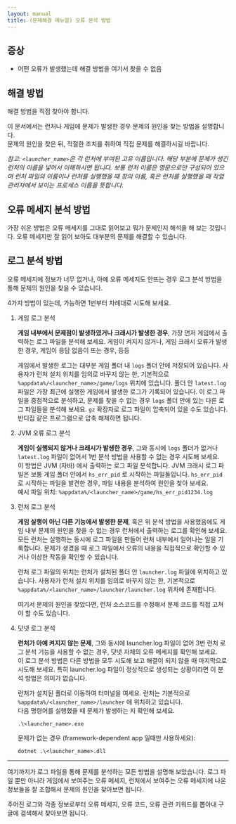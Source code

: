```yaml
---
layout: manual
title: (문제해결 메뉴얼) 오류 분석 방법
---
```


## 증상

- 어떤 오류가 발생했는데 해결 방법을 여기서 찾을 수 없음

## 해결 방법

해결 방법을 직접 찾아야 합니다. 

이 문서에서는 런처나 게임에 문제가 발생한 경우 문제의 원인을 찾는 방법을 설명합니다.  
문제의 원인을 찾은 뒤, 적절한 조치를 취하여 직접 문제를 해결하시길 바랍니다. 

*참고: `<launcher_name>`은 각 런처에 부여된 고유 이름입니다. 해당 부분에 문제가 생긴 런처의 이름을 넣어서 이해하시면 됩니다. 보통 런처 이름은 영문으로만 구성되어 있으며 런처 파일의 이름이나 런처를 실행했을 때 창의 이름, 혹은 런처를 실행했을 때 작업관리자에서 보이는 프로세스 이름을 뜻합니다.*

## 오류 메세지 분석 방법

가장 쉬운 방법은 오류 메세지를 그대로 읽어보고 뭐가 문제인지 해석을 해 보는 것입니다. 오류 메세지만 잘 읽어 보아도 대부분의 문제를 해결할 수 있습니다. 

## 로그 분석 방법

오류 메세지에 정보가 너무 없거나, 아예 오류 메세지도 안뜨는 경우 로그 분석 방법을 통해 문제의 원인을 찾을 수 있습니다.

4가지 방법이 있는데, 가능하면 1번부터 차례대로 시도해 보세요. 

1. 게임 로그 분석

    **게임 내부에서 문제점이 발생하였거나 크래시가 발생한 경우**,
    가장 먼저 게임에서 출력하는 로그 파일을 분석해 보세요. 게임이 켜지지 않거나, 게임 크래시 오류가 발생한 경우, 게임이 응답 없음이 뜨는 경우, 등등  

    게임에서 발생한 로그는 대부분 게임 폴더 내 `logs` 폴더 안에 저장되어 있습니다. 사용자가 런처 설치 위치를 임의로 바꾸지 않는 한, 기본적으로 `%appdata%/<launcher_name>/game/logs` 위치에 있습니다. 폴더 안 `latest.log` 파일은 가장 최근에 실행한 게임에서 발생한 로그가 기록되어 있습니다. 이 로그 파일을 중점적으로 분석하고, 문제를 찾을 수 없는 경우 `logs` 폴더 안에 있는 다른 로그 파일들을 분석해 보세요. `gz` 확장자로 로그 파일이 압축되어 있을 수도 있습니다. 반디집 같은 프로그램으로 압축 해제하면 됩니다.

2. JVM 오류 로그 분석

    **게임이 실행되지 않거나 크래시가 발생한 경우**, 그와 동시에 `logs` 폴더가 없거나 `latest.log` 파일이 없어서 1번 분석 방법을 사용할 수 없는 경우 시도해 보세요.  
    이 방법은 JVM (자바) 에서 출력하는 로그 파일 분석합니다. JVM 크래시 로그 파일은 보통 게임 폴더 안에서 `hs_err_pid` 로 시작하는 파일들입니다. `hs_err_pid` 로 시작하는 파일을 발견한 경우, 파일 내용을 분석하여 원인을 찾아 보세요.  
    예시 파일 위치: `%appdata%/<launcher_name>/game/hs_err_pid1234.log`  

3. 런처 로그 분석

    **게임 실행이 아닌 다른 기능에서 발생한 문제**, 혹은 위 분석 방법을 사용했음에도 게임 내부 문제의 원인을 찾을 수 없는 경우 런처에서 출력하는 로그를 확인해 보세요. 모든 런처는 실행하는 동시에 로그 파일을 만들어 런처 내부에서 일어나는 일을 기록합니다. 문제가 생겼을 때 로그 파일에서 오류의 내용을 직접적으로 확인할 수 있거나 이상한 작동을 확인할 수 있습니다.

    런처 로그 파일의 위치는 런처가 설치된 폴더 안 `launcher.log` 파일에 위치하고 있습니다. 사용자가 런처 설치 위치를 임의로 바꾸지 않는 한, 기본적으로 `%appdata%/<launcher_name>/launcher/launcher.log` 위치에 존재합니다. 

    여기서 문제의 원인을 찾았다면, 런처 소스코드를 수정해서 문제 코드를 직접 고쳐야 할 수도 있습니다.

4. 닷넷 로그 분석

    **런처가 아예 켜지지 않는 문제**, 그와 동시에 launcher.log 파일이 없어 3번 런처 로그 분석 기능을 사용할 수 없는 경우, 닷넷 자체의 오류 메세지를 확인해 보세요.  
    이 로그 분석 방법은 다른 방법을 모두 시도해 보고 해결이 되지 않을 때 마지막으로 시도해 보세요. 특히 launcher.log 파일이 정상적으로 생성되는 상황이라면 이 분석 방법은 의미가 없습니다.

    런처가 설치된 폴더로 이동하여 터미널을 여세요. 런처는 기본적으로 `%appdata%/<launcher_name>/launcher` 에 위치하고 있습니다.  
    다음 명령어를 실행했을 때 문제가 발생하는 지 확인해 보세요. 

    ```
    .\<launcher_name>.exe
    ```
    문제가 없는 경우 (framework-dependent app 일때만 사용하세요): 
    ```
    dotnet .\<launcher_name>.dll
    ```

----------

여기까지가 로그 파일을 통해 문제를 분석하는 모든 방법을 설명해 보았습니다. 로그 파일 뿐만 아니라 게임에서 보여주는 오류 메세지, 런처에서 보여주는 오류 메세지에 나온 정보들을 잘 조합해서 문제의 원인을 찾아보면 됩니다.  

주어진 로그와 각종 정보로부터 오류 메세지, 오류 코드, 오류 관련 키워드를 뽑아내 구글에 검색해서 찾아보면 됩니다. 
